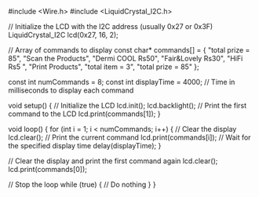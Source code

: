 #include <Wire.h>
#include <LiquidCrystal_I2C.h>

// Initialize the LCD with the I2C address (usually 0x27 or 0x3F)
LiquidCrystal_I2C lcd(0x27, 16, 2);

// Array of commands to display
const char* commands[] = {
  "total prize = 85",
  "Scan the Products",
  "Dermi COOL Rs50",
  "Fair&Lovely Rs30",
  "HiFi Rs5 ",
  "Print Products",
  "total item = 3",
  "total prize = 85"
};

const int numCommands = 8;
const int displayTime = 4000; // Time in milliseconds to display each command

void setup() {
  // Initialize the LCD
  lcd.init();
  lcd.backlight();
  // Print the first command to the LCD
  lcd.print(commands[1]);
}

void loop() {
  for (int i = 1; i < numCommands; i++) {
    // Clear the display
    lcd.clear();
    // Print the current command
    lcd.print(commands[i]);
    // Wait for the specified display time
    delay(displayTime);
  }
  
  // Clear the display and print the first command again
  lcd.clear();
  lcd.print(commands[0]);
  
  // Stop the loop
  while (true) {
    // Do nothing
  }
}